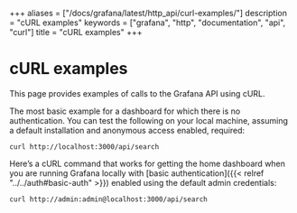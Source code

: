 +++
aliases = ["/docs/grafana/latest/http_api/curl-examples/"]
description = "cURL examples"
keywords = ["grafana", "http", "documentation", "api", "curl"]
title = "cURL examples"
+++

# cURL examples

This page provides examples of calls to the Grafana API using cURL.

The most basic example for a dashboard for which there is no authentication. You can test the following on your local machine, assuming a default installation and anonymous access enabled, required:

```
curl http://localhost:3000/api/search
```

Here’s a cURL command that works for getting the home dashboard when you are running Grafana locally with [basic authentication]({{< relref "../../auth#basic-auth" >}}) enabled using the default admin credentials:

```
curl http://admin:admin@localhost:3000/api/search
```
